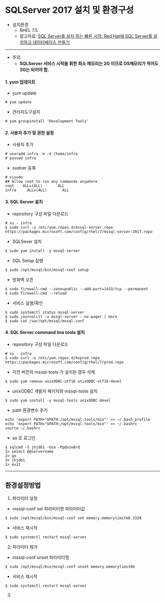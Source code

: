 # SQLServer 2017 설치 및 환경구성

* 설치환경
    * RHEL 7.5
    * 참고자료: [SQL Server를 설치 하는 빠른 시작: Red Hat에 SQL Server를 설치하고 데이터베이스 만들기](https://docs.microsoft.com/ko-kr/sql/linux/quickstart-install-connect-red-hat?view=sql-server-linux-2017)
---

* 주의
  * **SQLServer 서비스 시작을 휘한 최소 메모리는 2G 이므로 OS메모리가 적어도 3G는 되어야 함.**
  
#### 1. yum 업데이트
  * yum update
  ```
  # yum update
  ```
  * 관리자도구설치
  ```
  # yum groupinstall 'Development Tools'
  ```
  
#### 2. 사용자 추가 및 권한 설정
  * 사용자 추가
  ```
  # useradd infra -m -d /home/infra
  # passwd infra
  ```
  * sudoer 등록
  ```
  # visudo
  ## Allow root to run any commands anywhere
  root    ALL=(ALL)       ALL
  infra     ALL=(ALL)       ALL
  ```

#### 3. SQL Server 설치
  * repository 구성 파일 다운로드
  ```
  # su - infra
  $ sudo curl -o /etc/yum.repos.d/mssql-server.repo https://packages.microsoft.com/config/rhel/7/mssql-server-2017.repo
  ```
  
  * SQLSever 설치
  ```
  $ sudo yum install -y mssql-server
  ```
  
  * SQL Setup 실행
  ```
  $ sudo /opt/mssql/bin/mssql-conf setup
  ```
  * 방화벽 오픈
  ```
  $ sudo firewall-cmd --zone=public --add-port=1433/tcp --permanent
  $ sudo firewall-cmd --reload
  ```
  
  * 서비스 실행/확인
  ```
  $ sudo systemctl status mssql-server
  $ sudo journalctl -u mssql-server --no-pager | more
  $ sudo cat /var/opt/mssql/mssql.conf 
  ```
  
#### 4. SQL Server command line tools 설치
  * repository 구성 파일 다운로드
  ```
  # su - infra
  $ sudo curl -o /etc/yum.repos.d/msprod.repo https://packages.microsoft.com/config/rhel/7/prod.repo
  ```
  
  * 이전 버전의 mssql-tools 가 설치된 경우 삭제
  ```
  $ sudo yum remove unixODBC-utf16 unixODBC-utf16-devel
  ```

  * unixODBC 개발자 패키지와 mssql-tools 설치
  ```
  $ sudo yum install -y mssql-tools unixODBC-devel
  ```
  
  * path 환경변수 추가
  ```
  echo 'export PATH="$PATH:/opt/mssql-tools/bin"' >> ~/.bash_profile
  echo 'export PATH="$PATH:/opt/mssql-tools/bin"' >> ~/.bashrc
  source ~/.bashrc
  ```
  
  * as 로 로그인
  ```
  $ sqlcmd -S jhjdb1 -Usa -Pp@ssw0rd
  1> select @@servername
  2> go
  3> jhjdb1
  1> exit
  ```  
---

## 환경설정방법
1. 파라미터 설정
  * mssql-conf set 파라미터명 파라미터값
  ```
  $ sudo /opt/mssql/bin/mssql-conf set memory.memorylimitmb 3328
  ```
  * 서비스 재시작
  ```
  $ sudo systemctl restart mssql-server
  ```
2. 파라미터 제거
  * mssql-conf unset 파라미터명
  ```
  $ sudo /opt/mssql/bin/mssql-conf unset memory.memorylimitmb
  ```
  * 서비스 재시작
  ```
  $ sudo systemctl restart mssql-server
  ```
3. 
